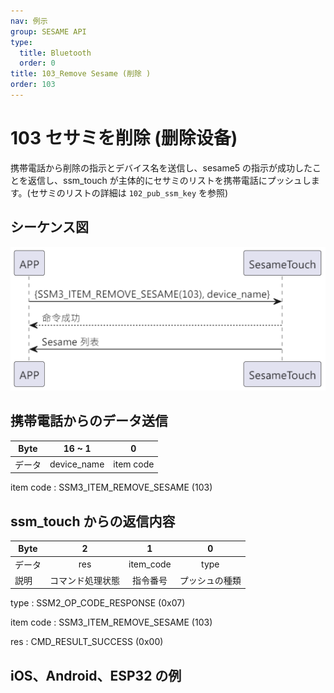 ```yaml
---
nav: 例示
group: SESAME API
type:
  title: Bluetooth
  order: 0
title: 103_Remove Sesame (削除 )
order: 103
---
```


# 103 セサミを削除 (删除设备)

携帯電話から削除の指示とデバイス名を送信し、sesame5 の指示が成功したことを返信し、ssm_touch が主体的にセサミのリストを携帯電話にプッシュします。(セサミのリストの詳細は `102_pub_ssm_key` を参照)

## シーケンス図

<p align="left" >
  <img src="./src/rm_sesame/rm_sesame.png" alt="" title="">
</p>

## 携帯電話からのデータ送信

| Byte   |   16 ~ 1    |     0     |
| ------ | :---------: | :-------: |
| データ | device_name | item code |

item code : SSM3_ITEM_REMOVE_SESAME (103)

## ssm_touch からの返信内容

| Byte   |        2         |     1     |       0        |
| ------ | :--------------: | :-------: | :------------: |
| データ |       res        | item_code |      type      |
| 説明   | コマンド処理状態 | 指令番号  | プッシュの種類 |

type : SSM2_OP_CODE_RESPONSE (0x07)

item code : SSM3_ITEM_REMOVE_SESAME (103)

res : CMD_RESULT_SUCCESS (0x00)

## iOS、Android、ESP32 の例

<CustomBashOSPlatformRemoveSesame ios='true' android='true'  esp32='true'/>

<!-- ## Android 例

```jsx | pure
  override fun removeSesame(tag: String, result: CHResult<CHEmpty>) {
      if (checkBle(result)) return
      if (ssm2KeysMap.get(tag)!!.get(0).toInt() == 0x04) {// ss4
          val noDashUUID = tag.replace("-", "")
          val b64k = noDashUUID.hexStringToByteArray().base64Encode().replace("=", "")
          val ssmIRData = b64k.toByteArray()
          sendCommand(SesameOS3Payload(SesameItemCode.REMOVE_SESAME.value, ssmIRData)) { ssm2ResponsePayload ->
              result.invoke(Result.success(CHResultState.CHResultStateBLE(CHEmpty())))
          }
      } else {//ss5
          val noDashUUID = tag.replace("-", "")
          sendCommand(SesameOS3Payload(SesameItemCode.REMOVE_SESAME.value, noDashUUID.hexStringToByteArray())) { ssm2ResponsePayload ->
              result.invoke(Result.success(CHResultState.CHResultStateBLE(CHEmpty())))
          }
      }
  }
```

## iOS 例

```jsx | pure
    func removeSesame(tag: String, result: @escaping CHResult<CHEmpty>) {
        if (self.checkBle(result)) { return }
        L.d("[hub3][removeSesame]",tag)
        let noDashUUID = tag.replacingOccurrences(of: "-", with: "", options: [], range: nil)
        sendCommand(.init(.removeSesame,noDashUUID.hexStringtoData())) { (response) in
            result(.success(CHResultStateNetworks(input: CHEmpty())))
        }
    }
```

## ESP 例

```jsx | pure
        log_info_array_ex("[main][SSM3_ITEM_REMOVE_SESAME]", p_param->data, p_param->length)
        appm_stop_init();
        co_timer_set(&dis_timer, 1, TIMER_ONE_SHOT, delay_disconnect_all_ssm, NULL);

        talk_to_mob(p_param->conidx, SSM2_SEG_PARSING_TYPE_CIPHERTEXT, ble_tx_buf, 3);
        ssm_remove_key(p_param->data, p_param->length);
        publish_ssm_keys(p_param->conidx);
``` -->
